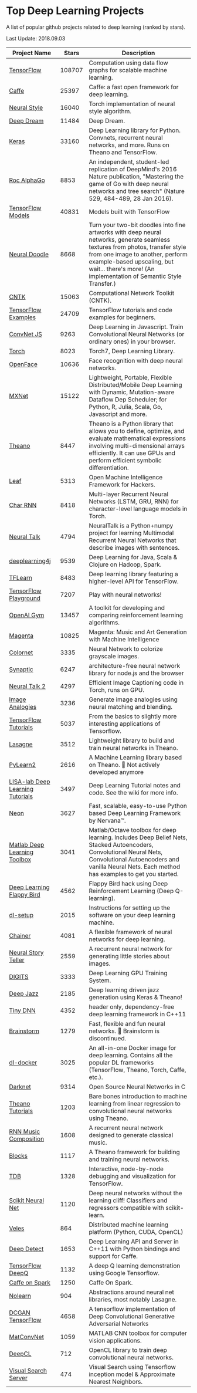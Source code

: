 # Top Deep Learning Projects
A list of popular github projects related to deep learning (ranked by stars).

Last Update: 2018.09.03

| Project Name| Stars | Description |
| ------- | ------ | ------ |
| [TensorFlow](https://github.com/tensorflow/tensorflow) | 108707 | Computation using data flow graphs for scalable machine learning.
| [Caffe](https://github.com/BVLC/caffe) | 25397 | Caffe: a fast open framework for deep learning.
| [Neural Style](https://github.com/jcjohnson/neural-style) | 16040 | Torch implementation of neural style algorithm.
| [Deep Dream](https://github.com/google/deepdream) | 11484 | Deep Dream.
| [Keras](https://github.com/fchollet/keras) | 33160 | Deep Learning library for Python. Convnets, recurrent neural networks, and more. Runs on Theano and TensorFlow.
| [Roc AlphaGo](https://github.com/Rochester-NRT/RocAlphaGo) | 8853 | An independent, student-led replication of DeepMind's 2016 Nature publication, "Mastering the game of Go with deep neural networks and tree search" (Nature 529, 484-489, 28 Jan 2016).
| [TensorFlow Models](https://github.com/tensorflow/models) | 40831 |  Models built with TensorFlow
| [Neural Doodle](https://github.com/alexjc/neural-doodle) | 8668 | Turn your two-bit doodles into fine artworks with deep neural networks, generate seamless textures from photos, transfer style from one image to another, perform example-based upscaling, but wait... there's more! (An implementation of Semantic Style Transfer.)
| [CNTK](https://github.com/Microsoft/CNTK) | 15063 | Computational Network Toolkit (CNTK).
| [TensorFlow Examples](https://github.com/aymericdamien/TensorFlow-Examples) | 24709 | TensorFlow tutorials and code examples for beginners.
| [ConvNet JS](https://github.com/karpathy/convnetjs) | 9263 | Deep Learning in Javascript. Train Convolutional Neural Networks (or ordinary ones) in your browser.
| [Torch](https://github.com/torch/torch7) | 8023 | Torch7, Deep Learning Library.
| [OpenFace](https://github.com/cmusatyalab/openface) | 10636 | Face recognition with deep neural networks.
| [MXNet](https://github.com/dmlc/mxnet) | 15122 | Lightweight, Portable, Flexible Distributed/Mobile Deep Learning with Dynamic, Mutation-aware Dataflow Dep Scheduler; for Python, R, Julia, Scala, Go, Javascript and more.
| [Theano](https://github.com/Theano/Theano) | 8447 | Theano is a Python library that allows you to define, optimize, and evaluate mathematical expressions involving multi-dimensional arrays efficiently. It can use GPUs and perform efficient symbolic differentiation.
| [Leaf](https://github.com/autumnai/leaf) | 5313 | Open Machine Intelligence Framework for Hackers.
| [Char RNN](https://github.com/karpathy/char-rnn) | 8418 | Multi-layer Recurrent Neural Networks (LSTM, GRU, RNN) for character-level language models in Torch.
| [Neural Talk](https://github.com/karpathy/neuraltalk) | 4794 | NeuralTalk is a Python+numpy project for learning Multimodal Recurrent Neural Networks that describe images with sentences.
| [deeplearning4j](https://github.com/deeplearning4j/deeplearning4j) | 9539 | Deep Learning for Java, Scala & Clojure on Hadoop, Spark.
| [TFLearn](https://github.com/tflearn/tflearn) | 8483 | Deep learning library featuring a higher-level API for TensorFlow.
| [TensorFlow Playground](https://github.com/tensorflow/playground) | 7207 | Play with neural networks!
| [OpenAI Gym](https://github.com/openai/gym) | 13457 | A toolkit for developing and comparing reinforcement learning algorithms.
| [Magenta](https://github.com/tensorflow/magenta) | 10825 | Magenta: Music and Art Generation with Machine Intelligence
| [Colornet](https://github.com/pavelgonchar/colornet) | 3335 | Neural Network to colorize grayscale images.
| [Synaptic](https://github.com/cazala/synaptic) | 6247 | architecture-free neural network library for node.js and the browser
| [Neural Talk 2](https://github.com/karpathy/neuraltalk2) | 4297 | Efficient Image Captioning code in Torch, runs on GPU.
| [Image Analogies](https://github.com/awentzonline/image-analogies) | 3236 | Generate image analogies using neural matching and blending.
| [TensorFlow Tutorials](https://github.com/pkmital/tensorflow_tutorials) | 5037 | From the basics to slightly more interesting applications of Tensorflow.
| [Lasagne](https://github.com/Lasagne/Lasagne) | 3512 | Lightweight library to build and train neural networks in Theano.
| [PyLearn2](https://github.com/lisa-lab/pylearn2) | 2616 | A Machine Learning library based on Theano. &#x1F53A; Not actively developed anymore
| [LISA-lab Deep Learning Tutorials](https://github.com/lisa-lab/DeepLearningTutorials) | 3497 | Deep Learning Tutorial notes and code. See the wiki for more info.
| [Neon](https://github.com/NervanaSystems/neon) | 3627 | Fast, scalable, easy-to-use Python based Deep Learning Framework by Nervana™.
| [Matlab Deep Learning Toolbox](https://github.com/rasmusbergpalm/DeepLearnToolbox) | 3041 | Matlab/Octave toolbox for deep learning. Includes Deep Belief Nets, Stacked Autoencoders, Convolutional Neural Nets, Convolutional Autoencoders and vanilla Neural Nets. Each method has examples to get you started.
| [Deep Learning Flappy Bird](https://github.com/yenchenlin1994/DeepLearningFlappyBird) | 4562 | Flappy Bird hack using Deep Reinforcement Learning (Deep Q-learning).
| [dl-setup](https://github.com/saiprashanths/dl-setup) | 2015 | Instructions for setting up the software on your deep learning machine.
| [Chainer](https://github.com/pfnet/chainer) | 4081 | A flexible framework of neural networks for deep learning.
| [Neural Story Teller](https://github.com/ryankiros/neural-storyteller) | 2559 | A recurrent neural network for generating little stories about images.
| [DIGITS](https://github.com/NVIDIA/DIGITS) | 3333 | Deep Learning GPU Training System.
| [Deep Jazz](https://github.com/jisungk/deepjazz) | 2185 | Deep learning driven jazz generation using Keras & Theano!
| [Tiny DNN](https://github.com/tiny-dnn/tiny-dnn) | 4352 | header only, dependency-free deep learning framework in C++11
| [Brainstorm](https://github.com/IDSIA/brainstorm) | 1279 | Fast, flexible and fun neural networks. &#x1F53A; Brainstorm is discontinued.
| [dl-docker](https://github.com/saiprashanths/dl-docker) | 3025 | An all-in-one Docker image for deep learning. Contains all the popular DL frameworks (TensorFlow, Theano, Torch, Caffe, etc.).
| [Darknet](https://github.com/pjreddie/darknet) | 9314 | Open Source Neural Networks in C
| [Theano Tutorials](https://github.com/Newmu/Theano-Tutorials) | 1203 | Bare bones introduction to machine learning from linear regression to convolutional neural networks using Theano.
| [RNN Music Composition](https://github.com/hexahedria/biaxial-rnn-music-composition) | 1608 | A recurrent neural network designed to generate classical music.
| [Blocks](https://github.com/mila-udem/blocks) | 1117 | A Theano framework for building and training neural networks.
| [TDB](https://github.com/ericjang/tdb) | 1328 | Interactive, node-by-node debugging and visualization for TensorFlow.
| [Scikit Neural Net](https://github.com/aigamedev/scikit-neuralnetwork) | 1120 | Deep neural networks without the learning cliff! Classifiers and regressors compatible with scikit-learn.
| [Veles](https://github.com/samsung/veles) | 864 | Distributed machine learning platform (Python, CUDA, OpenCL)
| [Deep Detect](https://github.com/beniz/deepdetect) | 1653 | Deep Learning API and Server in C++11 with Python bindings and support for Caffe.
| [TensorFlow DeepQ](https://github.com/nivwusquorum/tensorflow-deepq) | 1132 | A deep Q learning demonstration using Google Tensorflow.
| [Caffe on Spark](https://github.com/yahoo/CaffeOnSpark) | 1250 | Caffe On Spark.
| [Nolearn](https://github.com/dnouri/nolearn) | 904 | Abstractions around neural net libraries, most notably Lasagne.
| [DCGAN TensorFlow](https://github.com/carpedm20/DCGAN-tensorflow) | 4658 | A tensorflow implementation of Deep Convolutional Generative Adversarial Networks
| [MatConvNet](https://github.com/vlfeat/matconvnet)| 1059 | MATLAB CNN toolbox for computer vision applications.
| [DeepCL](https://github.com/hughperkins/DeepCL)| 712 | OpenCL library to train deep convolutional neural networks.
| [Visual Search Server](https://github.com/AKSHAYUBHAT/VisualSearchServer)| 474 | Visual Search using Tensorflow inception model & Approximate Nearest Neighbors.
